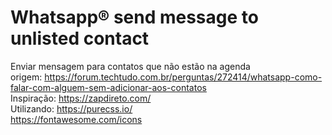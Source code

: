 # Whatsapp® send message to unlisted contact
Enviar mensagem para contatos que não estão na agenda<br>
origem: https://forum.techtudo.com.br/perguntas/272414/whatsapp-como-falar-com-alguem-sem-adicionar-aos-contatos<br>
Inspiração: https://zapdireto.com/<br>
Utilizando: https://purecss.io/<br>
https://fontawesome.com/icons